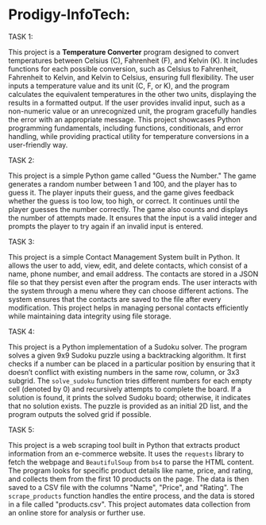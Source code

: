 # Prodigy-InfoTech:

TASK 1:

This project is a **Temperature Converter** program designed to convert temperatures between Celsius (C), Fahrenheit (F), and Kelvin (K). It includes functions for each possible conversion, such as Celsius to Fahrenheit, Fahrenheit to Kelvin, and Kelvin to Celsius, ensuring full flexibility. The user inputs a temperature value and its unit (C, F, or K), and the program calculates the equivalent temperatures in the other two units, displaying the results in a formatted output. If the user provides invalid input, such as a non-numeric value or an unrecognized unit, the program gracefully handles the error with an appropriate message. This project showcases Python programming fundamentals, including functions, conditionals, and error handling, while providing practical utility for temperature conversions in a user-friendly way.

TASK 2:

This project is a simple Python game called "Guess the Number." The game generates a random number between 1 and 100, and the player has to guess it. The player inputs their guess, and the game gives feedback whether the guess is too low, too high, or correct. It continues until the player guesses the number correctly. The game also counts and displays the number of attempts made. It ensures that the input is a valid integer and prompts the player to try again if an invalid input is entered.

TASK 3:

This project is a simple Contact Management System built in Python. It allows the user to add, view, edit, and delete contacts, which consist of a name, phone number, and email address. The contacts are stored in a JSON file so that they persist even after the program ends. The user interacts with the system through a menu where they can choose different actions. The system ensures that the contacts are saved to the file after every modification. This project helps in managing personal contacts efficiently while maintaining data integrity using file storage.

TASK 4:

This project is a Python implementation of a Sudoku solver. The program solves a given 9x9 Sudoku puzzle using a backtracking algorithm. It first checks if a number can be placed in a particular position by ensuring that it doesn’t conflict with existing numbers in the same row, column, or 3x3 subgrid. The `solve_sudoku` function tries different numbers for each empty cell (denoted by 0) and recursively attempts to complete the board. If a solution is found, it prints the solved Sudoku board; otherwise, it indicates that no solution exists. The puzzle is provided as an initial 2D list, and the program outputs the solved grid if possible.

TASK 5:

This project is a web scraping tool built in Python that extracts product information from an e-commerce website. It uses the `requests` library to fetch the webpage and `BeautifulSoup` from `bs4` to parse the HTML content. The program looks for specific product details like name, price, and rating, and collects them from the first 10 products on the page. The data is then saved to a CSV file with the columns "Name", "Price", and "Rating". The `scrape_products` function handles the entire process, and the data is stored in a file called "products.csv". This project automates data collection from an online store for analysis or further use.

